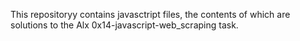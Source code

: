 This repositoryy contains javasctript files, the contents of which are solutions to the Alx 0x14-javascript-web_scraping task.
